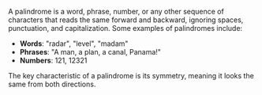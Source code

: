 A palindrome is a word, phrase, number, or any other sequence of characters that reads the same forward and backward, ignoring spaces, punctuation, and capitalization. Some examples of palindromes include:

- **Words**: "radar", "level", "madam"
- **Phrases**: "A man, a plan, a canal, Panama!"
- **Numbers**: 121, 12321

The key characteristic of a palindrome is its symmetry, meaning it looks the same from both directions.